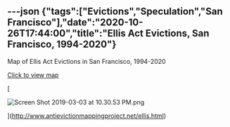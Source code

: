---json
{"tags":["Evictions","Speculation","San Francisco"],"date":"2020-10-26T17:44:00","title":"Ellis Act Evictions, San Francisco, 1994-2020"}
---

Map of Ellis Act Evictions in San Francisco, 1994-2020

[Click to view map](http://www.antievictionmappingproject.net/ellis.html)

[

![Screen Shot 2019-03-03 at 10.30.53 PM.png](https://images.squarespace-cdn.com/content/v1/52b7d7a6e4b0b3e376ac8ea2/1551684311697-PAXCXD5Z08J3BLJX4807/ke17ZwdGBToddI8pDm48kKVK6oZfMv29WbboSz0lF4IUqsxRUqqbr1mOJYKfIPR7LoDQ9mXPOjoJoqy81S2I8N_N4V1vUb5AoIIIbLZhVYxCRW4BPu10St3TBAUQYVKcw6HSSmzRxvCOOdBDjy6RK2dX5gdxZbv6HC3MXUFLqbaMBce0RgA9HQwJXGUZRW6X/Screen+Shot+2019-03-03+at+10.30.53+PM.png)

](http://www.antievictionmappingproject.net/ellis.html)